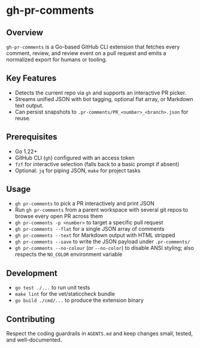 # gh-pr-comments

## Overview
`gh-pr-comments` is a Go-based GitHub CLI extension that fetches every comment, review, and review event on a pull request and emits a normalized export for humans or tooling.

## Key Features
- Detects the current repo via `gh` and supports an interactive PR picker.
- Streams unified JSON with bot tagging, optional flat array, or Markdown text output.
- Can persist snapshots to `.pr-comments/PR_<number>_<branch>.json` for reuse.

## Prerequisites
- Go 1.22+
- GitHub CLI (`gh`) configured with an access token
- `fzf` for interactive selection (falls back to a basic prompt if absent)
- Optional: `jq` for piping JSON, `make` for project tasks

## Usage
- `gh pr-comments` to pick a PR interactively and print JSON
- Run `gh pr-comments` from a parent workspace with several git repos to browse every open PR across them
- `gh pr-comments -p <number>` to target a specific pull request
- `gh pr-comments --flat` for a single JSON array of comments
- `gh pr-comments --text` for Markdown output with HTML stripped
- `gh pr-comments --save` to write the JSON payload under `.pr-comments/`
- `gh pr-comments --no-colour` (or `--no-color`) to disable ANSI styling; also respects the `NO_COLOR` environment variable

## Development
- `go test ./...` to run unit tests
- `make lint` for the vet/staticcheck bundle
- `go build ./cmd/...` to produce the extension binary

## Contributing
Respect the coding guardrails in `AGENTS.md` and keep changes small, tested, and well-documented.

